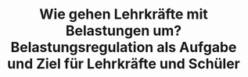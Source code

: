 --- 
abstract: '' 
authors: 
 - M Eckert
 -  D Ebert
 -  B Sieland
doi: '' 
featured: false 
publication: '*Belastung und Beanspruchung im Lehrerberuf*, 150' 
publication_short: '' 
publishDate: '2013-01-01' 
title: 'Wie gehen Lehrkräfte mit Belastungen um? Belastungsregulation als Aufgabe und Ziel für Lehrkräfte und Schüler' 
url_code: '' 
url_dataset: '' 
url_pdf: '' 
url_poster: '' 
url_project: '' 
url_slides: '' 
url_source: '' 
url_video: '' 
---